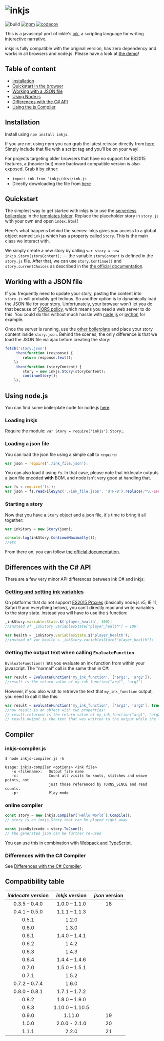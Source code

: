 # ![inkjs](media/inkjs.png)

![build](https://github.com/y-lohse/inkjs/workflows/Build/badge.svg)
[![npm](https://img.shields.io/npm/v/inkjs.svg)](https://www.npmjs.com/package/inkjs)
[![codecov](https://codecov.io/gh/y-lohse/inkjs/branch/master/graph/badge.svg)](https://codecov.io/gh/y-lohse/inkjs)

This is a javascript port of inkle's [ink](https://github.com/inkle/ink), a scripting language for writing interactive narrative.

inkjs is fully compatible with the original version, has zero dependency and works in all browsers and node.js. Please have a look at [the demo](http://yannick-lohse.fr/inkjs/)!

## Table of content

- [Installation](#installation)
- [Quickstart in the browser](#quickstart)
- [Working with a JSON file](#working-with-a-json-file)
- [Using Node.js](#using-nodejs)
- [Differences with the C# API](#differences-with-the-c-api)
- [Using the js Compiler](#compiler)

## Installation

Install using `npm install inkjs`.

If you are not using npm you can grab the latest release directly from [here](https://unpkg.com/inkjs). Simply include that file with a script tag and you'll be on your way!

For projects targeting older browsers that have no support for ES2015 features, a (heavier but) more backward compatible version is also exposed. Grab it by either:

- `import ink from 'inkjs/dist/ink.js`
- Directly downloading the file from [here](https://unpkg.com/inkjs@1.11.0/dist/ink.js)

## Quickstart

The simplest way to get started with inkjs is to use the [serverless boilerplate](https://github.com/y-lohse/inkjs/blob/master/templates/browser_serverless/) in the [templates folder](https://github.com/y-lohse/inkjs/blob/master/templates/). Replace the placeholder story in `story.js` with your own and open `index.html`!

Here's what happens behind the scenes: inkjs gives you access to a global object named `inkjs` which has a property called `Story`. This is the main class we interact with.

We simply create a new story by calling `var story = new inkjs.Story(storyContent);` — the variable `storyContent` is defined in the `story.js` file. After that, we can use `story.Continue()` and `story.currentChoices` as described in the [the official documentation](https://github.com/inkle/ink/blob/master/Documentation/RunningYourInk.md#getting-started-with-the-runtime-api).

## Working with a JSON file

If you frequently need to update your story, pasting the content into `story.js` will probably get tedious. So another option is to dynamically load the JSON file for your story. Unfortunately, your browser won't let you do that because of [CORS policy](https://developer.mozilla.org/en-US/docs/Web/HTTP/Access_control_CORS), which means you need a web server to do this. You could do this without much hassle with [node.js](https://www.npmjs.com/package/http-server) or [python](http://www.linuxjournal.com/content/tech-tip-really-simple-http-server-python) for example.

Once the server is running, use the [other boilerplate](https://github.com/y-lohse/inkjs/blob/master/templates/browser_with_server) and place your story content inside `story.json`. Behind the scenes, the only difference is that we load the JSON file via ajax before creating the story:

```javascript
fetch('story.json')
	.then(function (response) {
		return response.text();
	})
	.then(function (storyContent) {
		story = new inkjs.Story(storyContent);
		continueStory();
	});
```

## Using node.js

You can find some boilerplate code for node.js [here](https://github.com/y-lohse/inkjs/blob/master/templates/nodejs).

### Loading inkjs

Require the module: `var Story = require('inkjs').Story;`.

### Loading a json file

You can load the json file using a simple call to `require`:

```javascript
var json = require('./ink_file.json');
```

You can also load it using `fs`. In that case, please note that inklecate outputs a json file encoded **with** BOM, and node isn't very good at handling that.

```javascript
var fs = require('fs');
var json = fs.readFileSync('./ink_file.json', 'UTF-8').replace(/^\uFEFF/, ''); //strips the BOM
```

### Starting a story

Now that you have a `Story` object and a json file, it's time to bring it all together:

```javascript
var inkStory = new Story(json);

console.log(inkStory.ContinueMaximally());
//etc
```

From there on, you can follow [the official documentation](https://github.com/inkle/ink/blob/master/Documentation/RunningYourInk.md#getting-started-with-the-runtime-api).

## Differences with the C# API

There are a few very minor API differences between ink C# and inkjs:

### [Getting and setting ink variables](https://github.com/inkle/ink/blob/master/Documentation/RunningYourInk.md#settinggetting-ink-variables)

On platforms that do not support [ES2015 Proxies](https://kangax.github.io/compat-table/es6/) (basically node.js v5, IE 11, Safari 9 and everything below), you can't directly read and write variables to the story state. Instead you will have to use the `$` function:

```javascript
_inkStory.variablesState.$('player_health', 100);
//instead of _inkStory.variablesState["player_health"] = 100;

var health = _inkStory.variablesState.$('player_health');
//instead of var health = _inkStory.variablesState["player_health"];
```

### Getting the output text when calling `EvaluateFunction`

`EvaluateFunction()` lets you evaluate an ink function from within your javascript. The "normal" call is the same than in C#:

```javascript
var result = EvaluateFunction('my_ink_function', ['arg1', 'arg2']);
//result is the return value of my_ink_function("arg1", "arg2")
```

However, if you also wish to retrieve the text that `my_ink_function` output, you need to call it like this:

```javascript
var result = EvaluateFunction('my_ink_function', ['arg1', 'arg2'], true);
//now result is an object with two properties:
// result.returned is the return value of my_ink_function("arg1", "arg2")
// result.output is the text that was written to the output while the function was evaluated
```

## Compiler

### inkjs-compiler.js

```shell
$ node inkjs-compiler.js -h

Usage: inkjs-compiler <options> <ink file>
   -o <filename>:   Output file name
   -c:              Count all visits to knots, stitches and weave points, not
                    just those referenced by TURNS_SINCE and read counts.
   -p:              Play mode

```

### online compiler

```javascript
const story = new inkjs.Compiler(`Hello World`).Compile();
// story is an inkjs.Story that can be played right away

const jsonBytecode = story.ToJson();
// the generated json can be further re-used
```

You can use this in combination with [Webpack and TypeScript](docs/working-with-typescript-and-webpack.md).

### Differences with the C# Compiler

See [Differences with the C# Compiler](docs/compiler-differences.md).

## Compatibility table

| _inklecate_ version | _inkjs_ version | _json_ version |
| :-----------------: | :-------------: | :------------: |
|    0.3.5 – 0.4.0    |  1.0.0 – 1.1.0  |       18       |
|    0.4.1 – 0.5.0    |  1.1.1 – 1.1.3  |                |
|        0.5.1        |      1.2.0      |                |
|        0.6.0        |      1.3.0      |                |
|        0.6.1        |  1.4.0 – 1.4.1  |                |
|        0.6.2        |      1.4.2      |                |
|        0.6.3        |      1.4.3      |                |
|        0.6.4        |  1.4.4 – 1.4.6  |                |
|        0.7.0        |  1.5.0 – 1.5.1  |                |
|        0.7.1        |      1.5.2      |                |
|    0.7.2 – 0.7.4    |      1.6.0      |                |
|    0.8.0 – 0.8.1    |  1.7.1 – 1.7.2  |                |
|        0.8.2        |  1.8.0 – 1.9.0  |                |
|        0.8.3        | 1.10.0 – 1.10.5 |                |
|        0.9.0        |     1.11.0      |       19       |
|        1.0.0        |  2.0.0 - 2.1.0  |       20       |
|        1.1.1        |      2.2.0      |       21       |
